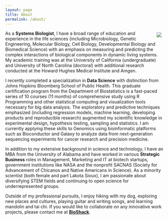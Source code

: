 ```yaml
---
layout: page
title: About
permalink: /about/
---
```


<img align="right" src="{{ site.baseurl }}/images/Megan.JPG" style="margin:5px">

As a **Systems Biologist**, I have a broad range of education and experience in the life sciences (including Microbiology, Genetic Engineering, Molecular Biology, Cell Biology, Developmental Biology and Biomedical Science) with an emphasis on measuring and predicting the complex interactions of biological components in dynamic living systems.  My academic training was at the University of California (undergraduate) and University of North Carolina (doctoral) with additional research conducted at the Howard Hughes Medical Institute and Amgen.

I recently completed a specialization in **Data Science** with distinction from Johns Hopkins Bloomberg School of Public Health.  This graduate certification program from the Department of Biostatistics is a fast-paced series of 10 courses (11 months) of comprehensive study using R Programming and other statistical computing and visualization tools necessary for big data analysis.  The exploratory and predictive techniques emphasized (including regression models, machine learning, developing products and reproducible research) augmented my scientific knowledge in experimental design, hypothesis testing, sampling and statistics. I am currently applying these skills to Genomics using bioinformatic platforms such as Bioconductor and Galaxy to analyze data from next-generation sequencing experiments for cancer research and precision medicine.

In addition to my extensive background in science and technology, I have an MBA from the University of Alabama and have worked in various **Strategic Business** roles in Management, Marketing and IT at biotech startups, government institutions like NASA and the nonprofit SACNAS (Society for Advancement of Chicanos and Native Americans in Science).  As a minority scientist (both female and part Lakota Sioux), I am passionate about diversifying STEM fields and continuing to open science for underrepresented groups.

Outside of my professional pursuits, I enjoy hiking with my dog, exploring new places and cultures, playing guitar and writing songs, and learning mandolin and tai chi.  If you would like to collaborate on any innovative work projects, please contact me at <a href="http://bioshack.org" target="_blank">**BioShack**</a>.